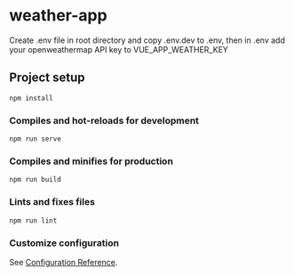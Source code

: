 # weather-app
Create .env file in root directory and copy .env.dev to .env,
 then in .env add your openweathermap API key to VUE_APP_WEATHER_KEY
## Project setup
```
npm install
```

### Compiles and hot-reloads for development
```
npm run serve
```

### Compiles and minifies for production
```
npm run build
```

### Lints and fixes files
```
npm run lint
```

### Customize configuration
See [Configuration Reference](https://cli.vuejs.org/config/).
